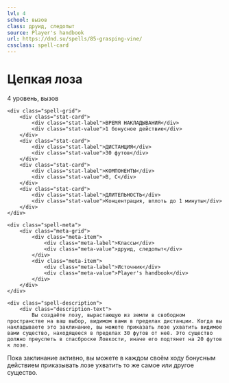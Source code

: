 ```yaml
---
lvl: 4
school: вызов
class: друид, следопыт
source: Player's handbook
url: https://dnd.su/spells/85-grasping-vine/
cssclass: spell-card
---
```


<div class="spell-container">
    <div class="spell-header">
        <h1 class="spell-name">Цепкая лоза</h1>
        <div class="spell-level">4 уровень, вызов</div>
    </div>
    
    <div class="spell-grid">
        <div class="stat-card">
            <div class="stat-label">ВРЕМЯ НАКЛАДЫВАНИЯ</div>
            <div class="stat-value">1 бонусное действие</div>
        </div>
        <div class="stat-card">
            <div class="stat-label">ДИСТАНЦИЯ</div>
            <div class="stat-value">30 футов</div>
        </div>
        <div class="stat-card">
            <div class="stat-label">КОМПОНЕНТЫ</div>
            <div class="stat-value">В, С</div>
        </div>
        <div class="stat-card">
            <div class="stat-label">ДЛИТЕЛЬНОСТЬ</div>
            <div class="stat-value">Концентрация, вплоть до 1 минуты</div>
        </div>
    </div>
    
    <div class="spell-meta">
        <div class="meta-grid">
            <div class="meta-item">
                <div class="meta-label">Классы</div>
                <div class="meta-value">друид, следопыт</div>
            </div>
            <div class="meta-item">
                <div class="meta-label">Источник</div>
                <div class="meta-value">Player's handbook</div>
            </div>
        </div>
    </div>
    
    <div class="spell-description">
        <div class="description-text">
            Вы создаёте лозу, вырастающую из земли в свободном пространстве на ваш выбор, видимом вами в пределах дистанции. Когда вы накладываете это заклинание, вы можете приказать лозе ухватить видимое вами существо, находящееся в пределах 30 футов от неё. Это существо должно преуспеть в спасброске Ловкости, иначе его подтянет на 20 футов к лозе.
Пока заклинание активно, вы можете в каждом своём ходу бонусным действием приказывать лозе ухватить то же самое или другое существо.
        </div>
    </div>
</div>